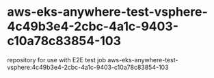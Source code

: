 # aws-eks-anywhere-test-vsphere-4c49b3e4-2cbc-4a1c-9403-c10a78c83854-103
repository for use with E2E test job aws-eks-anywhere-test-vsphere:4c49b3e4-2cbc-4a1c-9403-c10a78c83854-103
